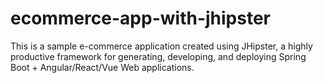 # ecommerce-app-with-jhipster
This is a sample e-commerce application created using JHipster, a highly productive framework for generating, developing, and deploying Spring Boot + Angular/React/Vue Web applications.
